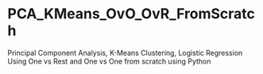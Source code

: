 # PCA_KMeans_OvO_OvR_FromScratch
Principal Component Analysis, K-Means Clustering, Logistic Regression Using One vs Rest and One vs One from scratch using Python
